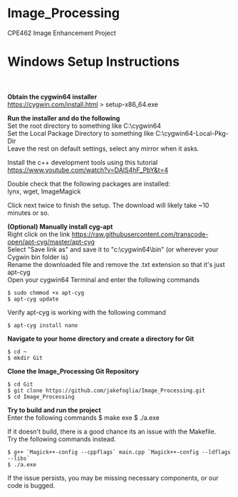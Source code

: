 # Image_Processing <br />
CPE462 Image Enhancement Project<br />


# Windows Setup Instructions <br /> <br />

**Obtain the cygwin64 installer** <br />
https://cygwin.com/install.html  >  setup-x86_64.exe <br />

**Run the installer and do the following** <br />
Set the root directory to something like C:\cygwin64 <br />
Set the Local Package Directory to something like C:\cygwin64-Local-Pkg-Dir <br />
Leave the rest on default settings, select any mirror when it asks. <br />
    
Install the c++ development tools using this tutorial <br />
https://www.youtube.com/watch?v=DAlS4hF_PbY&t=4 <br />
    
Double check that the following packages are installed: <br />
    lynx, wget, ImageMagick <br />
        
Click next twice to finish the setup. The download will likely take ~10 minutes or so. 
 
 
**(Optional) Manually install cyg-apt** <br />
Right click on the link https://raw.githubusercontent.com/transcode-open/apt-cyg/master/apt-cyg <br />
Select "Save link as" and save it to "c:\cygwin64\bin" (or wherever your Cygwin bin folder is) <br />
Rename the downloaded file and remove the .txt extension so that it's just apt-cyg <br />
Open your cygwin64 Terminal and enter the following commands <br />
        
    $ sudo chmmod +x apt-cyg 
    $ apt-cyg update
        
Verify apt-cyg is working with the following command <br />

    $ apt-cyg install nano
        
**Navigate to your home directory and create a directory for Git** <br />
    
    $ cd ~
    $ mkdir Git

**Clone the Image_Processing Git Repository** <br />

    $ cd Git
    $ git clone https://github.com/jakefoglia/Image_Processing.git
    $ cd Image_Processing

**Try to build and run the project** <br />
Enter the following commands
    $ make exe
    $ ./a.exe
        
If it doesn't build, there is a good chance its an issue with the Makefile. <br />
Try the following commands instead.
    
    $ g++ `Magick++-config --cppflags` main.cpp `Magick++-config --ldflags --libs`
    $ ./a.exe

If the issue persists, you may be missing necessary components, or our code is bugged. <br />
